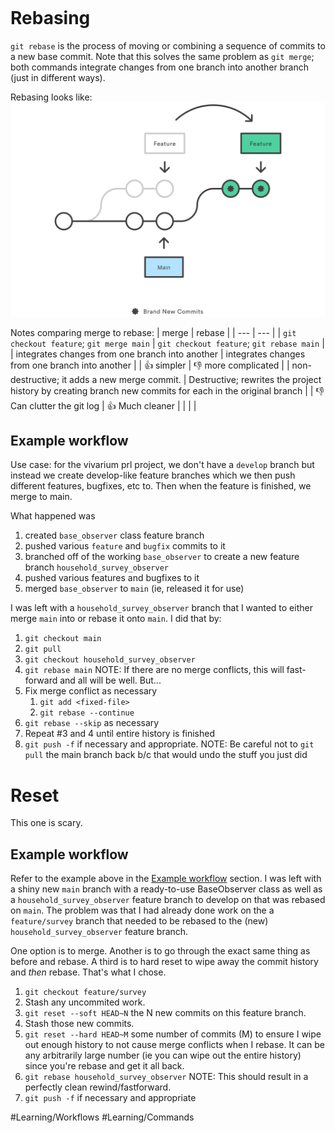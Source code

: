 ```toc

```

# Rebasing
`git rebase` is the process of moving or combining a sequence of commits to a new base commit. Note that this solves the same problem as `git merge`; both commands integrate changes from one branch into another branch (just in different ways).

Rebasing looks like:
![](../zAttachments/01%20What%20is%20git%20rebase.svg)

Notes comparing merge to rebase:
| merge | rebase |
| --- | --- |
| `git checkout feature`; `git merge main` | `git checkout feature`; `git rebase main` |
| integrates changes from one branch into another | integrates changes from one branch into another |
| 👍 simpler | 👎 more complicated |
| non-destructive; it adds a new merge commit. | Destructive; rewrites the project history by creating branch new commits for each in the original branch |
| 👎 Can clutter the git log | 👍 Much cleaner |
|  |  |

## Example workflow
Use case: for the vivarium prl project, we don't have a `develop` branch but instead we create develop-like feature branches which we then push different features, bugfixes, etc to. Then when the feature is finished, we merge to main.

What happened was
1. created `base_observer` class feature branch
2. pushed various `feature` and `bugfix` commits to it
3. branched off of the working `base_observer` to create a new feature branch `household_survey_observer`
4. pushed various features and bugfixes to it
5. merged `base_observer` to `main` (ie, released it for use)

I was left with a `household_survey_observer` branch that I wanted to either merge `main` into or  rebase it onto `main`. I did that by:
1. `git checkout main`
2. `git pull`
3. `git checkout household_survey_observer`
4. `git rebase main`
	NOTE: If there are no merge conflicts, this will fast-forward and all will be well. But...
3. Fix merge conflict as necessary
	1. `git add <fixed-file>`
	2. `git rebase --continue`
4. `git rebase --skip` as necessary
5. Repeat #3 and 4 until entire history is finished
6. `git push -f` if necessary and appropriate. 
	NOTE: Be careful not to `git pull` the main branch back b/c that would undo the stuff you just did

# Reset
This one is scary.

## Example workflow
Refer to the example above in the [Example workflow](#Example%20workflow) section. I was left with a shiny new `main` branch with a ready-to-use BaseObserver class as well as a `household_survey_observer` feature branch to develop on that was rebased on `main`. The problem was that I had already done work on the a `feature/survey` branch that needed to be rebased to the (new) `household_survey_observer` feature branch. 

One option is to merge. Another is to go through the exact same thing as before and rebase. A third is to hard reset to wipe away the commit history and *then* rebase. That's what I chose.
1. `git checkout feature/survey`
2. Stash any uncommited work.
3. `git reset --soft HEAD~N` the N new commits on this feature branch.
4. Stash those new commits.
5. `git reset --hard HEAD~M` some number of commits (M) to ensure I wipe out enough history to not cause merge conflicts when I rebase. It can be any arbitrarily large number (ie you can wipe out the entire history) since you're rebase and get it all back.
6. `git rebase household_survey_observer`
	NOTE: This should result in a perfectly clean rewind/fastforward.
7. `git push -f` if necessary and appropriate



#Learning/Workflows #Learning/Commands 